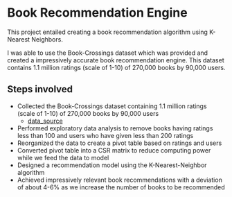# Book Recommendation Engine
This project entailed creating a book recommendation algorithm using K-Nearest Neighbors.

I was able to use the Book-Crossings dataset which was provided and created a impressively accurate book recommendation engine. This dataset contains 1.1 million ratings (scale of 1-10) of 270,000 books by 90,000 users.

## Steps involved
- Collected the Book-Crossings dataset containing 1.1 million ratings (scale of 1-10) of 270,000 books by
90,000 users
    - [data_source](http://www2.informatik.uni-freiburg.de/~cziegler/BX/)
- Performed exploratory data analysis to remove books having ratings less than 100 and users who have
given less than 200 ratings
- Reorganized the data to create a pivot table based on ratings and users
- Converted pivot table into a CSR matrix to reduce computing power while we feed the data to model
- Designed a recommendation model using the K-Nearest-Neighbor algorithm
- Achieved impressively relevant book recommendations with a deviation of about 4-6% as we increase the
number of books to be recommended
